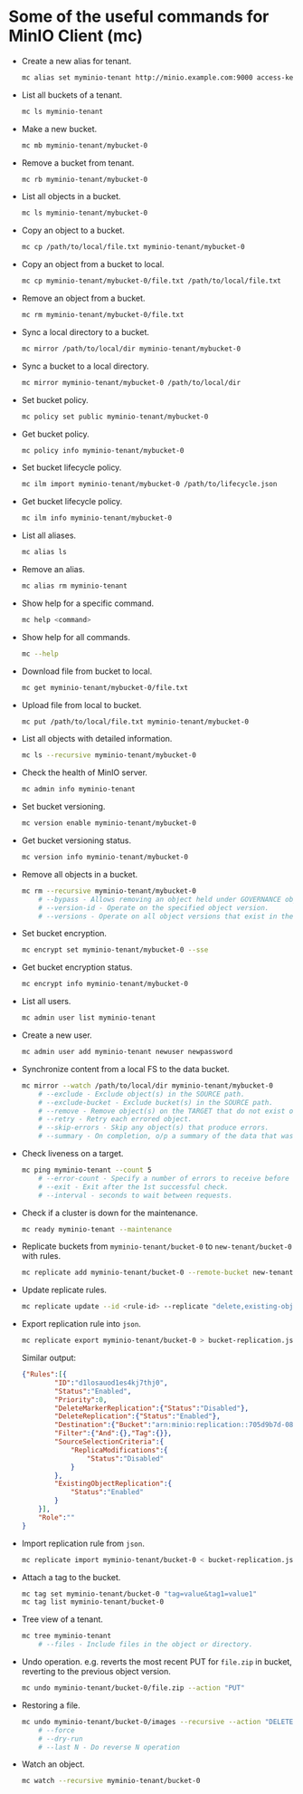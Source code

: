 # Some of the useful commands for MinIO Client (mc)

- Create a new alias for tenant.

    ```bash
    mc alias set myminio-tenant http://minio.example.com:9000 access-key secret-key
    ```

- List all buckets of a tenant.

    ```bash
    mc ls myminio-tenant
    ```

- Make a new bucket.

    ```bash
    mc mb myminio-tenant/mybucket-0
    ```

- Remove a bucket from tenant.

    ```bash
    mc rb myminio-tenant/mybucket-0
    ```

- List all objects in a bucket.

    ```bash
    mc ls myminio-tenant/mybucket-0
    ```

- Copy an object to a bucket.

    ```bash
    mc cp /path/to/local/file.txt myminio-tenant/mybucket-0
    ```

- Copy an object from a bucket to local.

    ```bash
    mc cp myminio-tenant/mybucket-0/file.txt /path/to/local/file.txt
    ```

- Remove an object from a bucket.

    ```bash
    mc rm myminio-tenant/mybucket-0/file.txt
    ```

- Sync a local directory to a bucket.

    ```bash
    mc mirror /path/to/local/dir myminio-tenant/mybucket-0
    ```

- Sync a bucket to a local directory.

    ```bash
    mc mirror myminio-tenant/mybucket-0 /path/to/local/dir
    ```

- Set bucket policy.

    ```bash
    mc policy set public myminio-tenant/mybucket-0
    ```

- Get bucket policy.

    ```bash
    mc policy info myminio-tenant/mybucket-0
    ```

- Set bucket lifecycle policy.

    ```bash
    mc ilm import myminio-tenant/mybucket-0 /path/to/lifecycle.json
    ```

- Get bucket lifecycle policy.

    ```bash
    mc ilm info myminio-tenant/mybucket-0
    ```

- List all aliases.

    ```bash
    mc alias ls
    ```

- Remove an alias.

    ```bash
    mc alias rm myminio-tenant
    ```

- Show help for a specific command.

    ```bash
    mc help <command>
    ```

- Show help for all commands.

    ```bash
    mc --help
    ```

- Download file from bucket to local.

    ```bash
    mc get myminio-tenant/mybucket-0/file.txt
    ```

- Upload file from local to bucket.

    ```bash
    mc put /path/to/local/file.txt myminio-tenant/mybucket-0
    ```

- List all objects with detailed information.

    ```bash
    mc ls --recursive myminio-tenant/mybucket-0
    ```

- Check the health of MinIO server.

    ```bash
    mc admin info myminio-tenant
    ```

- Set bucket versioning.

    ```bash
    mc version enable myminio-tenant/mybucket-0
    ```

- Get bucket versioning status.

    ```bash
    mc version info myminio-tenant/mybucket-0
    ```

- Remove all objects in a bucket.

    ```bash
    mc rm --recursive myminio-tenant/mybucket-0
        # --bypass - Allows removing an object held under GOVERNANCE object locking.
        # --version-id - Operate on the specified object version.
        # --versions - Operate on all object versions that exist in the bucket.
    ```

- Set bucket encryption.

    ```bash
    mc encrypt set myminio-tenant/mybucket-0 --sse
    ```

- Get bucket encryption status.

    ```bash
    mc encrypt info myminio-tenant/mybucket-0
    ```

- List all users.

    ```bash
    mc admin user list myminio-tenant
    ```

- Create a new user.

    ```bash
    mc admin user add myminio-tenant newuser newpassword
    ```

- Synchronize content from a local FS to the data bucket.

    ```bash
    mc mirror --watch /path/to/local/dir myminio-tenant/mybucket-0
        # --exclude - Exclude object(s) in the SOURCE path.
        # --exclude-bucket - Exclude bucket(s) in the SOURCE path.
        # --remove - Remove object(s) on the TARGET that do not exist on SOURCE.
        # --retry - Retry each errored object.
        # --skip-errors - Skip any object(s) that produce errors.
        # --summary - On completion, o/p a summary of the data that was synchronized.
    ```

- Check liveness on a target.

    ```bash
    mc ping myminio-tenant --count 5
        # --error-count - Specify a number of errors to receive before exiting.
        # --exit - Exit after the 1st successful check.
        # --interval - seconds to wait between requests.
    ```

- Check if a cluster is down for the maintenance.

    ```bash
    mc ready myminio-tenant --maintenance
    ```

- Replicate buckets from `myminio-tenant/bucket-0` to `new-tenant/bucket-0` with rules.

    ```bash
    mc replicate add myminio-tenant/bucket-0 --remote-bucket new-tenant/bucket-0 --replicate "delete,delete-marker,existing-objects"
    ```

- Update replicate rules.

    ```bash
    mc replicate update --id <rule-id> --replicate "delete,existing-objects" myminio-tenant/bucket-0
    ```

- Export replication rule into `json`.

    ```bash
    mc replicate export myminio-tenant/bucket-0 > bucket-replication.json
    ```

    Similar output:

    ```json
    {"Rules":[{
            "ID":"d1losauod1es4kj7thj0",
            "Status":"Enabled",
            "Priority":0,
            "DeleteMarkerReplication":{"Status":"Disabled"},
            "DeleteReplication":{"Status":"Enabled"},
            "Destination":{"Bucket":"arn:minio:replication::705d9b7d-085c-4b34-a4c1-cff5efbfdd7a:bucket-0"},
            "Filter":{"And":{},"Tag":{}},
            "SourceSelectionCriteria":{
                "ReplicaModifications":{
                    "Status":"Disabled"
                }
            },
            "ExistingObjectReplication":{
                "Status":"Enabled"
            }
        }],
        "Role":""
    }
    ```

- Import replication rule from `json`.

    ```bash
    mc replicate import myminio-tenant/bucket-0 < bucket-replication.json
    ```

- Attach a tag to the bucket.

    ```bash
    mc tag set myminio-tenant/bucket-0 "tag=value&tag1=value1"
    mc tag list myminio-tenant/bucket-0
    ```

- Tree view of a tenant.

    ```bash
    mc tree myminio-tenant
        # --files - Include files in the object or directory.
    ```

- Undo operation. e.g. reverts the most recent PUT for `file.zip` in bucket, reverting to the previous object version.

    ```bash
    mc undo myminio-tenant/bucket-0/file.zip --action "PUT"
    ```

- Restoring a file.

    ```bash
    mc undo myminio-tenant/bucket-0/images --recursive --action "DELETE"
        # --force
        # --dry-run
        # --last N - Do reverse N operation
    ```

- Watch an object.

    ```bash
    mc watch --recursive myminio-tenant/bucket-0
    ```

